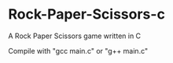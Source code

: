 # Rock-Paper-Scissors-c
A Rock Paper Scissors game written in C

Compile with "gcc main.c"
          or "g++ main.c"
